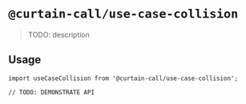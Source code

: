 # `@curtain-call/use-case-collision`

> TODO: description

## Usage

```
import useCaseCollision from '@curtain-call/use-case-collision';

// TODO: DEMONSTRATE API
```
